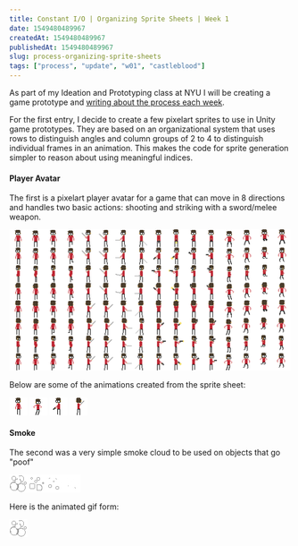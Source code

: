 ```yaml
---
title: Constant I/O | Organizing Sprite Sheets | Week 1
date: 1549480489967
createdAt: 1549480489967
publishedAt: 1549480489967
slug: process-organizing-sprite-sheets
tags: ["process", "update", "w01", "castleblood"]
---
```


As part of my Ideation and Prototyping class at NYU I will be creating a game prototype and [writing about the process each week](/process).

For the first entry, I decide to create a few pixelart sprites to use in Unity game prototypes. They are based on an organizational system that uses rows to distinguish angles and column groups of 2 to 4 to distinguish individual frames in an animation. This makes the code for sprite generation simpler to reason about using meaningful indices.

#### Player Avatar

The first is a pixelart player avatar for a game that can move in 8 directions and handles two basic actions: shooting and striking with a sword/melee weapon.

![](./ScientistSprites.png)

Below are some of the animations created from the sprite sheet:

![](./ScientistSprites-IdleDL.gif)
![](./ScientistSprites-JumpRD.gif)
![](./ScientistSprites-ShootDL.gif)
![](./ScientistSprites-SwingR.gif)

#### Smoke

The second was a very simple smoke cloud to be used on objects that go "poof"

![](./SmokePoof.png)

Here is the animated gif form:

![](./Poof.gif)
